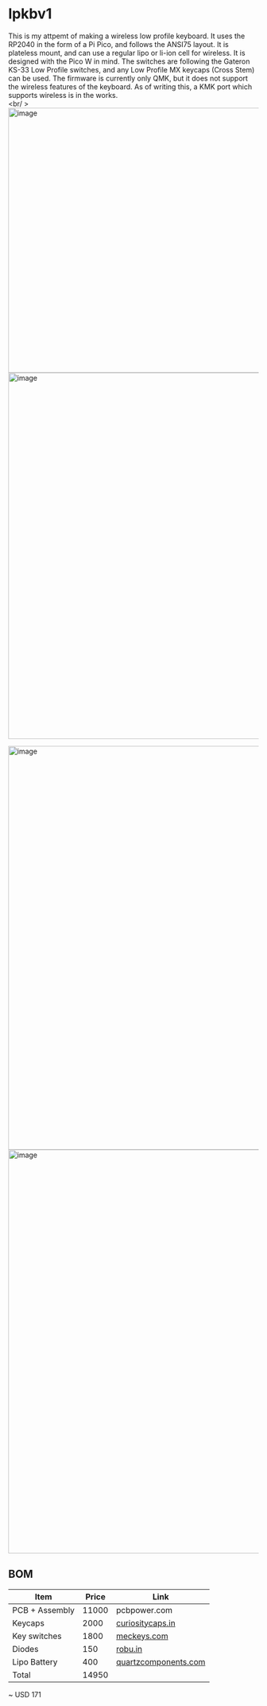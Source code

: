 # lpkbv1
This is my attpemt of making a wireless low profile keyboard. It uses the RP2040 in the form of a Pi Pico, and follows the ANSI75 layout. It is plateless mount, and can use a regular lipo or li-ion cell for wireless. It is designed with the Pico W in mind. The switches are following the Gateron KS-33 Low Profile switches, and any Low Profile MX keycaps (Cross Stem) can be used. The firmware is currently only QMK, but it does not support the wireless features of the keyboard. As of writing this, a KMK port which supports wireless is in the works.
 <br /> 
 <br/ >
<img width="1053" height="532" alt="image" src="https://github.com/user-attachments/assets/286295dd-87b9-4a9e-b594-06226cf74e28" />
<img width="1016" height="736" alt="image" src="https://github.com/user-attachments/assets/1d5e0309-7325-409d-a8c1-fe4f4fbe3699" />

<img width="1453" height="811" alt="image" src="https://github.com/user-attachments/assets/fd21eedb-6cba-46cb-8df1-18884604dea9" />
<img width="1453" height="811" alt="image" src="https://github.com/user-attachments/assets/6cf3cebb-0a8b-4898-a2c3-49de4a173c34" />

## BOM
|Item           |Price|Link            |
|---------------|-----|----------------|
|PCB + Assembly |11000|pcbpower.com    |
|Keycaps        |2000 |[curiositycaps.in](https://curiositycaps.in/products/electrical-wire-slope-low-profile-side-printed-keycap)|
|Key switches   |1800 |[meckeys.com](https://meckeys.com/shop/accessories/keyboard-accessories/key-switches/gateron-low-profile-2-0-mechanical-switch-3pin/)     |
|Diodes         |150  |[robu.in](https://robu.in/product/1n4148-1w-zener-diode-pack-of-50/)         |
|Lipo Battery   |400  |[quartzcomponents.com](https://quartzcomponents.com/products/3-7v-4000mah-li-po-rechargeable-battery) |
|Total          |14950|                |
~ USD 171

